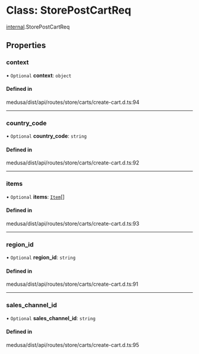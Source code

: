 # Class: StorePostCartReq

[internal](../modules/internal-35.md).StorePostCartReq

## Properties

### context

• `Optional` **context**: `object`

#### Defined in

medusa/dist/api/routes/store/carts/create-cart.d.ts:94

___

### country\_code

• `Optional` **country\_code**: `string`

#### Defined in

medusa/dist/api/routes/store/carts/create-cart.d.ts:92

___

### items

• `Optional` **items**: [`Item`](internal-35.Item.md)[]

#### Defined in

medusa/dist/api/routes/store/carts/create-cart.d.ts:93

___

### region\_id

• `Optional` **region\_id**: `string`

#### Defined in

medusa/dist/api/routes/store/carts/create-cart.d.ts:91

___

### sales\_channel\_id

• `Optional` **sales\_channel\_id**: `string`

#### Defined in

medusa/dist/api/routes/store/carts/create-cart.d.ts:95
